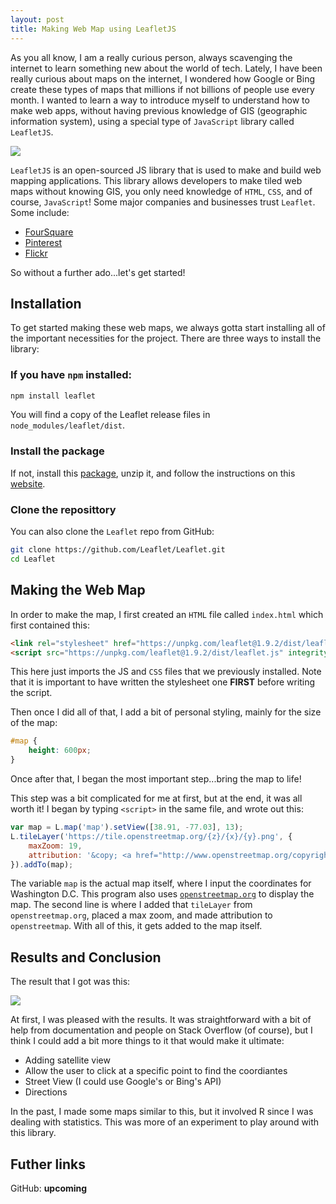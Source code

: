 ```yaml
---
layout: post
title: Making Web Map using LeafletJS
---
```


As you all know, I am a really curious person, always scavenging the internet to learn something new about the world of tech. Lately, I have been really curious about maps on the internet, I wondered how Google or Bing create these types of maps that millions if not billions of people use every month. I wanted to learn a way to introduce myself to understand how to make web apps, without having previous knowledge of GIS (geographic information system), using a special type of `JavaScript` library called `LeafletJS`.

<img class = "mx-auto w-1/2" src = "{{ site.baseurl }}/assets/img/googlemap.png">

`LeafletJS` is an open-sourced JS library that is used to make and build web mapping applications. This library allows developers to make tiled web maps without knowing GIS, you only need knowledge of `HTML`, `CSS`, and of course, `JavaScript`! Some major companies and businesses trust `Leaflet`. Some include:

- [FourSquare](https://foursquare.com/)
- [Pinterest](https://www.pinterest.com/)
- [Flickr](https://www.flickr.com/)

So without a further ado...let's get started!

## Installation

To get started making these web maps, we always gotta start installing all of the important necessities for the project. There are three ways to install the library:

### If you have `npm` installed:

```bash
npm install leaflet
```

You will find a copy of the Leaflet release files in `node_modules/leaflet/dist`.

### Install the package

If not, install this [package](https://leafletjs-cdn.s3.amazonaws.com/content/leaflet/v1.9.2/leaflet.zip), unzip it, and follow the instructions on this [website](https://leafletjs.com/download.html).

### Clone the reposittory

You can also clone the `Leaflet` repo from GitHub:

```bash
git clone https://github.com/Leaflet/Leaflet.git
cd Leaflet
```

## Making the Web Map

In order to make the map, I first created an `HTML` file called `index.html` which first contained this:

```html
<link rel="stylesheet" href="https://unpkg.com/leaflet@1.9.2/dist/leaflet.css" integrity="sha256-sA+zWATbFveLLNqWO2gtiw3HL/lh1giY/Inf1BJ0z14=" crossorigin="" />
<script src="https://unpkg.com/leaflet@1.9.2/dist/leaflet.js" integrity="sha256-o9N1jGDZrf5tS+Ft4gbIK7mYMipq9lqpVJ91xHSyKhg=" crossorigin=""></script>
```

This here just imports the JS and `CSS` files that we previously installed. Note that it is important to have written the stylesheet one **FIRST** before writing the script.

Then once I did all of that, I add a bit of personal styling, mainly for the size of the map:

```css
#map {
    height: 600px;
}
```

Once after that, I began the most important step...bring the map to life!

This step was a bit complicated for me at first, but at the end, it was all worth it! I began by typing `<script>` in the same file, and wrote out this:

```js
var map = L.map('map').setView([38.91, -77.03], 13);
L.tileLayer('https://tile.openstreetmap.org/{z}/{x}/{y}.png', {
    maxZoom: 19,
    attribution: '&copy; <a href="http://www.openstreetmap.org/copyright">OpenStreetMap</a>'
}).addTo(map);
```

The variable `map` is the actual map itself, where I input the coordinates for Washington D.C. This program also uses [`openstreetmap.org`](openstreetmap.org) to display the map. The second line is where I added that `tileLayer` from `openstreetmap.org`, placed a max zoom, and made attribution to `openstreetmap`. With all of this, it gets added to the map itself.

## Results and Conclusion

The result that I got was this:

<img class = "mx-auto w-1/2" src = "{{ site.baseurl }}/assets/img/webappresult.png">

At first, I was pleased with the results. It was straightforward with a bit of help from documentation and people on Stack Overflow (of course), but I think I could add a bit more things to it that would make it ultimate:

- Adding satellite view
- Allow the user to click at a specific point to find the coordiantes
- Street View (I could use Google's or Bing's API)
- Directions

In the past, I made some maps similar to this, but it involved R since I was dealing with statistics. This was more of an experiment to play around with this library.

## Futher links
GitHub: **upcoming**